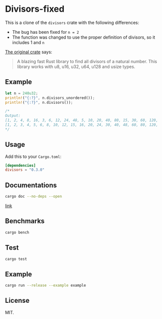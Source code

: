# Divisors-fixed
This is a clone of the `divisors` crate with the following differences:
- The bug has been fixed for `n = 2`
- The function was changed to use the proper definition of divisors, so it includes 1 and `n`

[The original crate](https://github.com/uccidibuti/divisors) says:

> A blazing fast Rust library to find all divisors of a natural number. This library works with u8, u16, u32, u64, u128 and usize types.

## Example
``` Rust
let n = 240u32;
println!("{:?}", n.divisors_unordered());
println!("{:?}", n.divisors());

/*
Output:
[1, 2, 4, 8, 16, 3, 6, 12, 24, 48, 5, 10, 20, 40, 80, 15, 30, 60, 120, 240]
[1, 2, 3, 4, 5, 6, 8, 10, 12, 15, 16, 20, 24, 30, 40, 48, 60, 80, 120, 240]
*/
```
## Usage
Add this to your `Cargo.toml`:
```toml
[dependencies]
divisors = "0.3.0"
```

## Documentations
```sh
cargo doc --no-deps --open
```
[link](https://docs.rs/divisors_fixed/) 

## Benchmarks
```sh
cargo bench
```

## Test
```sh
cargo test
```

## Example
```sh
cargo run --release --example example
```
## License
MIT.
